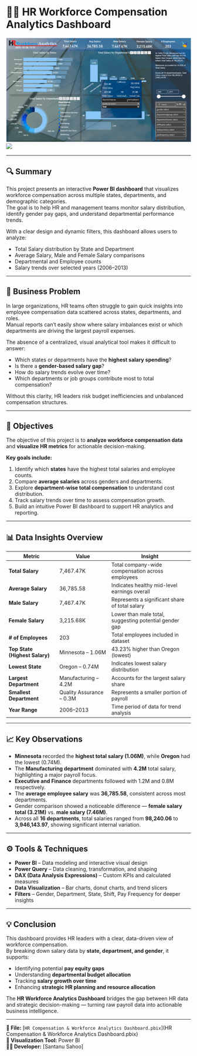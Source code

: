 # 👩‍💼 HR Workforce Compensation Analytics Dashboard  

![HR Workforce Dashboard](Screenshot%202025-10-06%20205129.png)
![](Screenshot%2025-10-08%234641.png)

---

## 🔍 Summary  
This project presents an interactive **Power BI dashboard** that visualizes workforce compensation across multiple states, departments, and demographic categories.  
The goal is to help HR and management teams monitor salary distribution, identify gender pay gaps, and understand departmental performance trends.  

With a clear design and dynamic filters, this dashboard allows users to analyze:  
- Total Salary distribution by State and Department  
- Average Salary, Male and Female Salary comparisons  
- Departmental and Employee counts  
- Salary trends over selected years (2006–2013)  

---

## 🧩 Business Problem  
In large organizations, HR teams often struggle to gain quick insights into employee compensation data scattered across states, departments, and roles.  
Manual reports can’t easily show where salary imbalances exist or which departments are driving the largest payroll expenses.  

The absence of a centralized, visual analytical tool makes it difficult to answer:  
- Which states or departments have the **highest salary spending**?  
- Is there a **gender-based salary gap**?  
- How do salary trends evolve over time?  
- Which departments or job groups contribute most to total compensation?  

Without this clarity, HR leaders risk budget inefficiencies and unbalanced compensation structures.  

---

## 🎯 Objectives  
The objective of this project is to **analyze workforce compensation data** and **visualize HR metrics** for actionable decision-making.  

**Key goals include:**  
1. Identify which **states** have the highest total salaries and employee counts.  
2. Compare **average salaries** across genders and departments.  
3. Explore **department-wise total compensation** to understand cost distribution.  
4. Track salary trends over time to assess compensation growth.  
5. Build an intuitive Power BI dashboard to support HR analytics and reporting.

---

## 📊 Data Insights Overview  

| Metric | Value | Insight |
|---------|--------|----------|
| **Total Salary** | 7,467.47K | Total company-wide compensation across employees |
| **Average Salary** | 36,785.58 | Indicates healthy mid-level earnings overall |
| **Male Salary** | 7,467.47K | Represents a significant share of total salary |
| **Female Salary** | 3,215.68K | Lower than male total, suggesting potential gender gap |
| **# of Employees** | 203 | Total employees included in dataset |
| **Top State (Highest Salary)** | Minnesota – 1.06M | 43.23% higher than Oregon (lowest) |
| **Lowest State** | Oregon – 0.74M | Indicates lowest salary distribution |
| **Largest Department** | Manufacturing – 4.2M | Accounts for the largest salary share |
| **Smallest Department** | Quality Assurance – 0.3M | Represents a smaller portion of payroll |
| **Year Range** | 2006–2013 | Time period of data for trend analysis |

---

## 📈 Key Observations  
- **Minnesota** recorded the **highest total salary (1.06M)**, while **Oregon** had the lowest (0.74M).  
- The **Manufacturing department** dominated with **4.2M** total salary, highlighting a major payroll focus.  
- **Executive and Finance** departments followed with 1.2M and 0.8M respectively.  
- The **average employee salary** was **36,785.58**, consistent across most departments.  
- Gender comparison showed a noticeable difference — **female salary total (3.21M)** vs. **male salary (7.46M)**.  
- Across all **16 departments**, total salaries ranged from **98,240.06** to **3,946,143.97**, showing significant internal variation.  

---

## ⚙️ Tools & Techniques  
- **Power BI** – Data modeling and interactive visual design  
- **Power Query** – Data cleaning, transformation, and shaping  
- **DAX (Data Analysis Expressions)** – Custom KPIs and calculated measures  
- **Data Visualization** – Bar charts, donut charts, and trend slicers  
- **Filters** – Gender, Department, State, Shift, Pay Frequency for deeper insights  

---

## 💡 Conclusion  
This dashboard provides HR leaders with a clear, data-driven view of workforce compensation.  
By breaking down salary data by **state, department, and gender**, it supports:  
- Identifying potential **pay equity gaps**  
- Understanding **departmental budget allocation**  
- Tracking **salary growth over time**  
- Enhancing **strategic HR planning and resource allocation**  

The **HR Workforce Analytics Dashboard** bridges the gap between HR data and strategic decision-making — turning raw payroll data into actionable business intelligence.

---

**📁 File:** [`HR Compensation & Workforce Analytics Dashboard.pbix`](HR Compensation & Workforce Analytics Dashboard.pbix)  
**🧠 Visualization Tool:** Power BI  
**👨‍💻 Developer:** [Santanu Sahoo]
